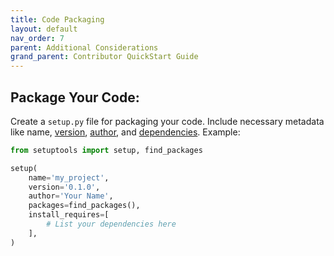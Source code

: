 ```yaml
---
title: Code Packaging
layout: default
nav_order: 7
parent: Additional Considerations
grand_parent: Contributor QuickStart Guide
---
```


## Package Your Code:

Create a `setup.py` file for packaging your code. Include necessary metadata like name, [version](../versioning), [author](/workflow-store/#5-add-citation-info-optional), and [dependencies](../python_environments). Example:

```python
from setuptools import setup, find_packages

setup(
    name='my_project',
    version='0.1.0',
    author='Your Name',
    packages=find_packages(),
    install_requires=[
        # List your dependencies here
    ],
)
```